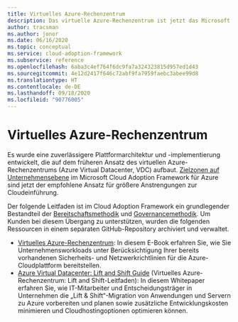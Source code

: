 ```yaml
---
title: Virtuelles Azure-Rechenzentrum
description: Das virtuelle Azure-Rechenzentrum ist jetzt das Microsoft Cloud Adoption Framework für Azure. Informieren Sie sich über die Ressourcen zur Unterstützung dieser Umstellung.
author: tracsman
ms.author: jonor
ms.date: 06/16/2020
ms.topic: conceptual
ms.service: cloud-adoption-framework
ms.subservice: reference
ms.openlocfilehash: 6aba3c4ef764f6dc9fa7a324323815d957ed1d43
ms.sourcegitcommit: 4e12d2417f646c72abf9fa7959faebc3abee99d8
ms.translationtype: HT
ms.contentlocale: de-DE
ms.lasthandoff: 09/18/2020
ms.locfileid: "90776005"
---
```

<!-- docutune:ignore "Azure Virtual Datacenter" -->

# <a name="azure-virtual-datacenter"></a>Virtuelles Azure-Rechenzentrum

Es wurde eine zuverlässigere Plattformarchitektur und -implementierung entwickelt, die auf dem früheren Ansatz des virtuellen Azure-Rechenzentrums (Azure Virtual Datacenter, VDC) aufbaut. [Zielzonen auf Unternehmensebene](../ready/enterprise-scale/index.md) im Microsoft Cloud Adoption Framework für Azure sind jetzt der empfohlene Ansatz für größere Anstrengungen zur Cloudeinführung.

Der folgende Leitfaden ist im Cloud Adoption Framework ein grundlegender Bestandteil der [Bereitschaftsmethodik](../ready/index.md) und [Governancemethodik](../govern/index.md). Um Kunden bei diesem Übergang zu unterstützen, wurden die folgenden Ressourcen in einem separaten GitHub-Repository archiviert und verwaltet.

- [Virtuelles Azure-Rechenzentrum](https://raw.githubusercontent.com/microsoft/CloudAdoptionFramework/master/archive/vdc/Azure_Virtual_Datacenter.pdf): In diesem E-Book erfahren Sie, wie Sie Unternehmensworkloads unter Berücksichtigung Ihrer bereits vorhandenen Sicherheits- und Netzwerkrichtlinien für die Azure-Cloudplattform bereitstellen.
- [Azure Virtual Datacenter: Lift and Shift Guide](https://raw.githubusercontent.com/microsoft/CloudAdoptionFramework/master/archive/vdc/Azure_Virtual_Datacenter_Lift_and_Shift_Guide.pdf) (Virtuelles Azure-Rechenzentrum: Lift and Shift-Leitfaden): In diesem Whitepaper erfahren Sie, wie IT-Mitarbeiter und Entscheidungsträger in Unternehmen die „Lift & Shift“-Migration von Anwendungen und Servern zu Azure vorbereiten und planen sowie zusätzliche Entwicklungskosten minimieren und Cloudhostingoptionen optimieren können.
